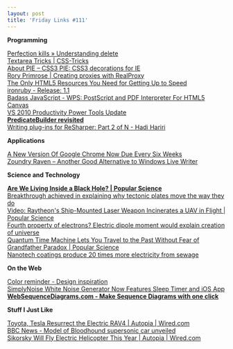 ```yaml
---
layout: post
title: 'Friday Links #111'
---
```

**Programming**

[Perfection kills » Understanding delete](http://perfectionkills.com/understanding-delete/#theory)   
[Textarea Tricks | CSS-Tricks ](http://css-tricks.com/textarea-tricks/)   
[About PIE – CSS3 PIE: CSS3 decorations for IE](http://css3pie.com/about/)   
[Rory Primrose | Creating proxies with RealProxy](http://www.neovolve.com/post/2010/07/17/Creating-proxies-with-RealProxy.aspx)   
[The Only HTML5 Resources You Need for Getting Up to Speed ](http://sixrevisions.com/html/the-only-html5-resources-you-need-for-getting-up-to-speed/)   
[ironruby - Release: 1.1 ](http://ironruby.codeplex.com/releases/view/43540)   
[Badass JavaScript - WPS: PostScript and PDF Interpreter For HTML5 Canvas](http://badassjs.com/post/832574453/wps-postscript-and-pdf-interpreter-for-html5-canvas)   
[VS 2010 Productivity Power Tools Update](http://weblogs.asp.net/scottgu/archive/2010/07/19/vs-2010-productivity-power-tools-update-with-some-cool-new-features.aspx)   
[**PredicateBuilder revisited**](http://evain.net/blog/articles/2010/07/20/predicatebuilder-revisited?utm_source=feedburner&utm_medium=feed&utm_campaign=Feed%3A+jbevain+%28Jb+in+a+nutshell%29&utm_content=Google+Reader)   
[Writing plug-ins for ReSharper: Part 2 of N - Hadi Hariri](http://devlicio.us/blogs/hadi_hariri/archive/2010/07/20/writing-plug-ins-for-resharper-part-2-of-n.aspx?utm_source=feedburner&utm_medium=feed&utm_campaign=Feed%3A+Devlicious+%28Devlicio.us%29&utm_content=Google+Reader)

**Applications**

[A New Version Of Google Chrome Now Due Every Six Weeks](http://techcrunch.com/2010/07/22/google-chrome-versions/?utm_source=feedburner&utm_medium=feed&utm_campaign=Feed%3A+Techcrunch+%28TechCrunch%29&utm_content=Google+Reader)   
[Zoundry Raven – Another Good Alternative to Windows Live Writer](http://www.makeuseof.com/tag/write-blog-posts-desktop-zoundry-raven/)

**Science and Technology**

[**Are We Living Inside a Black Hole? | Popular Science**](http://www.popsci.com/science/article/2010-07/we-might-be-living-black-hole-scientist-says)[   
Breakthrough achieved in explaining why tectonic plates move the way they do](http://www.sciencedaily.com/releases/2010/07/100716125841.htm?utm_source=feedburner&utm_medium=feed&utm_campaign=Feed%3A+sciencedaily+%28ScienceDaily%3A+Latest+Science+News%29)   
[Video: Raytheon's Ship-Mounted Laser Weapon Incinerates a UAV in Flight | Popular Science](http://www.popsci.com/technology/article/2010-07/video-raytheon-demonstrates-ship-based-solid-state-laser-weapon-incinerating-uav-flight)   
[Fourth property of electrons? Electric dipole moment would explain creation of universe](http://www.sciencedaily.com/releases/2010/07/100720101349.htm?utm_source=feedburner&utm_medium=feed&utm_campaign=Feed%3A+sciencedaily+%28ScienceDaily%3A+Latest+Science+News%29)   
[Quantum Time Machine Lets You Travel to the Past Without Fear of Grandfather Paradox | Popular Science](http://www.popsci.com/science/article/2010-07/quantum-time-machine-lets-you-travel-past-without-fear-grandfather-paradox)   
[Nanotech coatings produce 20 times more electricity from sewage](http://www.sciencedaily.com/releases/2010/07/100721145101.htm?utm_source=feedburner&utm_medium=feed&utm_campaign=Feed%3A+sciencedaily+%28ScienceDaily%3A+Latest+Science+News%29)

**On the Web**

[Color reminder - Design inspiration](http://coloreminder.com/)   
[SimplyNoise White Noise Generator Now Features Sleep Timer and iOS App ](http://lifehacker.com/5592227/simplynoise-now-features-sleep-timer-and-ios-app)   
[**WebSequenceDiagrams.com - Make Sequence Diagrams with one click**](http://www.websequencediagrams.com/)

**Stuff I Just Like**

[Toyota, Tesla Resurrect the Electric RAV4 | Autopia | Wired.com   
](http://www.wired.com/autopia/2010/07/toyota-tesla-rav4-ev/)[BBC News - Model of Bloodhound supersonic car unveiled ](http://www.bbc.co.uk/news/science-environment-10679543)   
[Sikorsky Will Fly Electric Helicopter This Year | Autopia | Wired.com](http://www.wired.com/autopia/2010/07/sikorsky-will-fly-electric-helicopter-this-year/)
